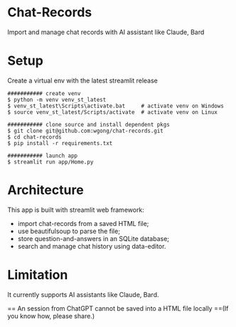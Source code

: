 # Chat-Records
Import and manage chat records with AI assistant like Claude, Bard


# Setup

Create a virtual env with the latest streamlit release

```
########### create venv
$ python -m venv venv_st_latest
$ venv_st_latest\Scripts\activate.bat     # activate venv on Windows
$ source venv_st_latest/Scripts/activate  # activate venv on Linux

########### clone source and install dependent pkgs
$ git clone git@github.com:wgong/chat-records.git
$ cd chat-records
$ pip install -r requirements.txt

########### launch app
$ streamlit run app/Home.py
```

# Architecture

This app is built with streamlit web framework: 
- import chat-records from a saved HTML file;
- use beautifulsoup to parse the file;
- store question-and-answers in an SQLite database; 
- search and manage chat history using data-editor.

# Limitation

It currently supports AI assistants like Claude, Bard. 

== An session from ChatGPT cannot be saved into a HTML file locally ==(If you know how, please share.) 
